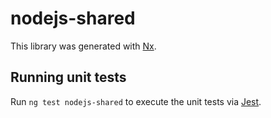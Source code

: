 # nodejs-shared

This library was generated with [Nx](https://nx.dev).

## Running unit tests

Run `ng test nodejs-shared` to execute the unit tests via [Jest](https://jestjs.io).
